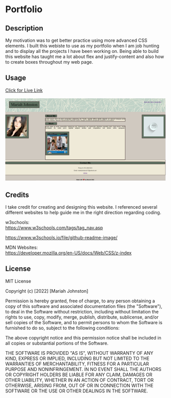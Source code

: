 # Portfolio

## Description

My motivation was to get better practice using more advanced CSS elements. I built this webiste to use as my portfolio when I am job hunting and to display all the projects I have been working on. Being able to build this website has taught me a lot about flex and justify-content and also how to create boxes throughout my web page.

## Usage


<a href="https://mariah217.github.io/Portfolio/"> Click for Live Link </a>
<br>
<br>
 ![alt text](assets/image/Capture.PNG)

## Credits

I take credit for creating and designing this website. I referenced several different websites to help guide me in the right direction regarding coding.

w3schools:
<br>
https://www.w3schools.com/tags/tag_nav.asp

https://www.w3schools.io/file/github-readme-image/

MDN Websites:
<br>
https://developer.mozilla.org/en-US/docs/Web/CSS/z-index




## License

MIT License

Copyright (c) [2022] [Mariah Johnston]

Permission is hereby granted, free of charge, to any person obtaining a copy
of this software and associated documentation files (the "Software"), to deal
in the Software without restriction, including without limitation the rights
to use, copy, modify, merge, publish, distribute, sublicense, and/or sell
copies of the Software, and to permit persons to whom the Software is
furnished to do so, subject to the following conditions:

The above copyright notice and this permission notice shall be included in all
copies or substantial portions of the Software.

THE SOFTWARE IS PROVIDED "AS IS", WITHOUT WARRANTY OF ANY KIND, EXPRESS OR
IMPLIED, INCLUDING BUT NOT LIMITED TO THE WARRANTIES OF MERCHANTABILITY,
FITNESS FOR A PARTICULAR PURPOSE AND NONINFRINGEMENT. IN NO EVENT SHALL THE
AUTHORS OR COPYRIGHT HOLDERS BE LIABLE FOR ANY CLAIM, DAMAGES OR OTHER
LIABILITY, WHETHER IN AN ACTION OF CONTRACT, TORT OR OTHERWISE, ARISING FROM,
OUT OF OR IN CONNECTION WITH THE SOFTWARE OR THE USE OR OTHER DEALINGS IN THE
SOFTWARE.